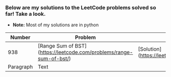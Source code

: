 ### Below are my solutions to the LeetCode problems solved so far! Take a look. 
* **Note:** Most of my solutions are in python


| **Number**      | **Problem**     |  **Solution**    | **Tags**        |
| ----------- | ----------- |  ----------- | ----------- |
| 938      | [Range Sum of BST] (https://leetcode.com/problems/range-sum-of-bst/)      | [Solution] (https://leetcode.com/submissions/detail/459130557/)
| Paragraph   | Text        |
